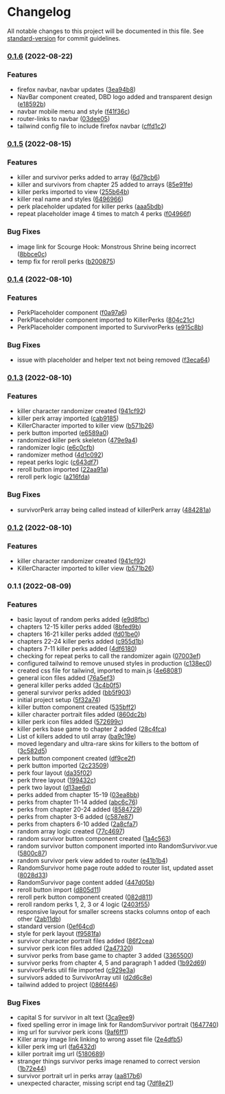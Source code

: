 # Changelog

All notable changes to this project will be documented in this file. See [standard-version](https://github.com/conventional-changelog/standard-version) for commit guidelines.

### [0.1.6](https://github.com/joeytierney/dbd-vue/compare/v0.1.5...v0.1.6) (2022-08-22)


### Features

* firefox navbar, navbar updates ([3ea94b8](https://github.com/joeytierney/dbd-vue/commit/3ea94b8628bea3cbb6ce260ed1cdd5848096ebc7))
* NavBar component created, DBD logo added and transparent design ([e18592b](https://github.com/joeytierney/dbd-vue/commit/e18592b543dddb89bf5e2d10c608165fdede58cc))
* navbar mobile menu and style ([f41f36c](https://github.com/joeytierney/dbd-vue/commit/f41f36cb33d6915604ee6ea75fb85ea48a3672c0))
* router-links to navbar ([03dee05](https://github.com/joeytierney/dbd-vue/commit/03dee0578e58293e7e9350af50f034412ce36638))
* tailwind config file to include firefox navbar ([cffd1c2](https://github.com/joeytierney/dbd-vue/commit/cffd1c2d111c3b3844354b0c298227e430676456))

### [0.1.5](https://github.com/joeytierney/dbd-vue/compare/v0.1.4...v0.1.5) (2022-08-15)


### Features

* killer and survivor perks added to array ([6d79cb6](https://github.com/joeytierney/dbd-vue/commit/6d79cb6641ee568938dcdca00b982b1fe7281cec))
* killer and survivors from chapter 25 added to arrays ([85e91fe](https://github.com/joeytierney/dbd-vue/commit/85e91fe443facd01fecec7b8b6641634410dc104))
* killer perks imported to view ([255b64b](https://github.com/joeytierney/dbd-vue/commit/255b64b6b640a11ef7429b8ad4a5864df4e29c3b))
* killer real name and styles ([6496966](https://github.com/joeytierney/dbd-vue/commit/6496966b806aae7e078ec90608b3feb103392d5a))
* perk placeholder updated for killer perks ([aaa5bdb](https://github.com/joeytierney/dbd-vue/commit/aaa5bdbb72dc5fedec23e5a8f673e05048c755a1))
* repeat placeholder image 4 times to match 4 perks ([f04966f](https://github.com/joeytierney/dbd-vue/commit/f04966f5d0d9aee660dbb10aa0439b24da71a1ee))


### Bug Fixes

* image link for Scourge Hook: Monstrous Shrine being incorrect ([8bbce0c](https://github.com/joeytierney/dbd-vue/commit/8bbce0ccac763a693c7dde89b57c46170ae3a25b))
* temp fix for reroll perks ([b200875](https://github.com/joeytierney/dbd-vue/commit/b200875e71c92eb9f5c462668002363272b1dbd8))

### [0.1.4](https://github.com/joeytierney/dbd-vue/compare/v0.1.3...v0.1.4) (2022-08-10)


### Features

* PerkPlaceholder component ([f0a97a6](https://github.com/joeytierney/dbd-vue/commit/f0a97a6dff3568d1a32664495c05c30e04db690b))
* PerkPlaceholder component imported to KillerPerks ([804c21c](https://github.com/joeytierney/dbd-vue/commit/804c21cca3bfb848528e4660038a877de3534a90))
* PerkPlaceholder component imported to SurvivorPerks ([e915c8b](https://github.com/joeytierney/dbd-vue/commit/e915c8b53cdac4fe6285469c0e43129d7b486141))


### Bug Fixes

* issue with placeholder and helper text not being removed ([f3eca64](https://github.com/joeytierney/dbd-vue/commit/f3eca644f886700c3f37cc5b5ccb60707703c3fd))

### [0.1.3](https://github.com/joeytierney/dbd-vue/compare/v0.1.1...v0.1.3) (2022-08-10)


### Features

* killer character randomizer created ([941cf92](https://github.com/joeytierney/dbd-vue/commit/941cf92f4c6817f30ca3cf0fe0c0ddc2ae36b933))
* killer perk array imported ([cab9185](https://github.com/joeytierney/dbd-vue/commit/cab91853fcd8a07454e590329560e870ce897b30))
* KillerCharacter imported to killer view ([b571b26](https://github.com/joeytierney/dbd-vue/commit/b571b26d8956a4226d0913e1221873b96b93aaf0))
* perk button imported ([e6589a0](https://github.com/joeytierney/dbd-vue/commit/e6589a042011c29c21418f4e28a581378eba83c4))
* randomized killer perk skeleton ([479e9a4](https://github.com/joeytierney/dbd-vue/commit/479e9a4de6a83c135780c00908f4ebd51a86ba5d))
* randomizer logic ([e6c0cfb](https://github.com/joeytierney/dbd-vue/commit/e6c0cfbfa9f5f69bde2055201135a1aa9deebac7))
* randomizer method ([4d1c092](https://github.com/joeytierney/dbd-vue/commit/4d1c092afd7c55b29cb32ae973646a44bcc415dd))
* repeat perks logic ([c643df7](https://github.com/joeytierney/dbd-vue/commit/c643df759afa515b8084b8a6e44c03efb62bc7ee))
* reroll button imported ([22aa91a](https://github.com/joeytierney/dbd-vue/commit/22aa91ae2ed12305db91840521c0292774d8caa1))
* reroll perk logic ([a216fda](https://github.com/joeytierney/dbd-vue/commit/a216fda432649bf52fe387def8a4b0299f268dcf))


### Bug Fixes

* survivorPerk array being called instead of killerPerk array ([484281a](https://github.com/joeytierney/dbd-vue/commit/484281abc1e931687fa55e5adc999c36b1ee409f))

### [0.1.2](https://github.com/joeytierney/dbd-vue/compare/v0.1.1...v0.1.2) (2022-08-10)


### Features

* killer character randomizer created ([941cf92](https://github.com/joeytierney/dbd-vue/commit/941cf92f4c6817f30ca3cf0fe0c0ddc2ae36b933))
* KillerCharacter imported to killer view ([b571b26](https://github.com/joeytierney/dbd-vue/commit/b571b26d8956a4226d0913e1221873b96b93aaf0))

### 0.1.1 (2022-08-09)


### Features

* basic layout of random perks added ([e9d8fbc](https://github.com/joeytierney/dbd-vue/commit/e9d8fbcdaa30e961ab54f370ba0f5ee024d8404c))
* chapters 12-15 killer perks added ([8bfed9b](https://github.com/joeytierney/dbd-vue/commit/8bfed9bde24da93aa9a8e33d549f952b0f8e9ef8))
* chapters 16-21 killer perks added ([fd01be0](https://github.com/joeytierney/dbd-vue/commit/fd01be05afe2e1bce422139b1e151ced54c39710))
* chapters 22-24 killer perks added ([c955d1b](https://github.com/joeytierney/dbd-vue/commit/c955d1bb7e46c756965522ec1554b8c4f165a09e))
* chapters 7-11 killer perks added ([4df6180](https://github.com/joeytierney/dbd-vue/commit/4df618072118def7d888d919b2e951c7eb8fd975))
* checking for repeat perks to call the randomizer again ([07003ef](https://github.com/joeytierney/dbd-vue/commit/07003efce37bac3aa82b52bbc0487486582903e8))
* configured tailwind to remove unused styles in production ([c138ec0](https://github.com/joeytierney/dbd-vue/commit/c138ec0b762ef608d19d6958c1e30663044df182))
* created css file for tailwind, imported to main.js ([4e68081](https://github.com/joeytierney/dbd-vue/commit/4e68081837a62bb6618ccb368c14d4d530ed0138))
* general icon files added ([76a5ef3](https://github.com/joeytierney/dbd-vue/commit/76a5ef38b00b4f7beca70a6fc37366c9770b4f57))
* general killer perks added ([3c4b0f5](https://github.com/joeytierney/dbd-vue/commit/3c4b0f518ffc305878253d7f81121c090851699c))
* general survivor perks added ([bb5f903](https://github.com/joeytierney/dbd-vue/commit/bb5f903b2d0218b220b64bcc8b6b068b3f59c996))
* initial project setup ([5f32a74](https://github.com/joeytierney/dbd-vue/commit/5f32a74a8c6e0187f24989a049e21483cee1ac27))
* killer button component created ([535bff2](https://github.com/joeytierney/dbd-vue/commit/535bff2e69b5245f51999200eb106483b31d7fef))
* killer character portrait files added ([860dc2b](https://github.com/joeytierney/dbd-vue/commit/860dc2b5da34c28fd13104afbfec9036c2816fdd))
* killer perk icon files added ([572699c](https://github.com/joeytierney/dbd-vue/commit/572699ca43255ad358e887e344194c0e237f1360))
* killer perks base game to chapter 2 added ([28c4fca](https://github.com/joeytierney/dbd-vue/commit/28c4fca7e2519469b81829759d3f8ecf156812e6))
* List of killers added to util array ([ba9c19e](https://github.com/joeytierney/dbd-vue/commit/ba9c19e81a20fd925d520c1f49c36681fa500779))
* moved legendary and ultra-rare skins for killers to the bottom of ([3c582d5](https://github.com/joeytierney/dbd-vue/commit/3c582d525d1fa340b06d6cc15ede1b4b8e46cff0))
* perk button component created ([df9ce2f](https://github.com/joeytierney/dbd-vue/commit/df9ce2fd3d1784020677af37c0cf363fb4e7528b))
* perk button imported ([2c23509](https://github.com/joeytierney/dbd-vue/commit/2c23509c4cf25ddee62ce6f736ff4942386595d7))
* perk four layout ([da35f02](https://github.com/joeytierney/dbd-vue/commit/da35f0237d0a2401d301eef070cb1dddf13a21c1))
* perk three layout ([199432c](https://github.com/joeytierney/dbd-vue/commit/199432c37c4d75552d3e50cd9bc9972802584804))
* perk two layout ([d13ae6d](https://github.com/joeytierney/dbd-vue/commit/d13ae6d9438ab43f937300a423cf611d21ef6133))
* perks added from chapter 15-19 ([03ea8bb](https://github.com/joeytierney/dbd-vue/commit/03ea8bb0c684bd5e35011fe574ca32292daf4d32))
* perks from chapter 11-14 added ([abc6c76](https://github.com/joeytierney/dbd-vue/commit/abc6c76f8ae431f2a7c60f71bd5d6a5ac6a1fd33))
* perks from chapter 20-24 added ([8584729](https://github.com/joeytierney/dbd-vue/commit/858472984dc6c35240901fa213f1700485271638))
* perks from chapter 3-6 added ([c587e87](https://github.com/joeytierney/dbd-vue/commit/c587e8730faa8bfc0940fff15559b7c69a59d7bb))
* perks from chapters 6-10 added ([2a8cfa7](https://github.com/joeytierney/dbd-vue/commit/2a8cfa7f8165558769b66c7effe0617aa191fc42))
* random array logic created ([77c4697](https://github.com/joeytierney/dbd-vue/commit/77c4697fed85119e77e1dfa9f89d45af840aaa98))
* random survivor button component created ([1a4c563](https://github.com/joeytierney/dbd-vue/commit/1a4c563519e299623e3a96eac5eb3b8deaef00e7))
* random survivor button component imported into RandomSurvivor.vue ([5800c87](https://github.com/joeytierney/dbd-vue/commit/5800c878ff77ac4ca26e7de6cb5bb3b04de5fe2b))
* random survivor perk view added to router ([e41b1b4](https://github.com/joeytierney/dbd-vue/commit/e41b1b45df8936fae172689eb03b67ff7e470149))
* RandomSurvivor home page route added to router list, updated asset ([8028d33](https://github.com/joeytierney/dbd-vue/commit/8028d33a93ac6337fe29c8aec3c92fa7ecef2a0b))
* RandomSurvivor page content added ([447d05b](https://github.com/joeytierney/dbd-vue/commit/447d05be529fbc8c5dc9e95710e1c4b1843d572b))
* reroll button import ([d805d11](https://github.com/joeytierney/dbd-vue/commit/d805d11407819cf2c26a097ad76707ceaba191b5))
* reroll perk button component created ([082d811](https://github.com/joeytierney/dbd-vue/commit/082d811a96526bb5ea45ba6a048eb851c3109fe2))
* reroll random perks 1, 2, 3 or 4 logic ([2403f55](https://github.com/joeytierney/dbd-vue/commit/2403f55fa290dc62470c21836db89f0ae2c1b8a2))
* responsive layout for smaller screens stacks columns ontop of each other ([2ab11db](https://github.com/joeytierney/dbd-vue/commit/2ab11db5fc3cc36de0ca4b7c97e473888ea8bf72))
* standard version ([0ef64cd](https://github.com/joeytierney/dbd-vue/commit/0ef64cdaf6d934c209643595addee282222c3c6c))
* style for perk layout ([f9581fa](https://github.com/joeytierney/dbd-vue/commit/f9581fa1725caa75c997f81c38f17e65c953ade7))
* survivor character portrait files added ([86f2cea](https://github.com/joeytierney/dbd-vue/commit/86f2cea58ee893ecedc9e353708a9ac6d4a15a0b))
* survivor perk icon files added ([2a47320](https://github.com/joeytierney/dbd-vue/commit/2a47320121432d5ea1a6a8f96f484d99f92dbccb))
* survivor perks from base game to chapter 3 added ([3365500](https://github.com/joeytierney/dbd-vue/commit/3365500878be0fdc623ddfe5e06dc645aeda9d41))
* survivor perks from chapter 4, 5 and paragraph 1 added ([1b92d69](https://github.com/joeytierney/dbd-vue/commit/1b92d69a7d88dcbd49aab49b48d99114ce7fe075))
* survivorPerks util file imported ([c929e3a](https://github.com/joeytierney/dbd-vue/commit/c929e3a29cd19840fbe5c7fe3de289cc1857dd57))
* survivors added to SurvivorArray util ([d2d6c8e](https://github.com/joeytierney/dbd-vue/commit/d2d6c8e0dc08f2e8ac31b59dc1185c6ecf750132))
* tailwind added to project ([086f446](https://github.com/joeytierney/dbd-vue/commit/086f4462f340e2fc548166ab28ba055d30de7e49))


### Bug Fixes

* capital S for survivor in alt text ([3ca9ee9](https://github.com/joeytierney/dbd-vue/commit/3ca9ee946e0fee5be1122acd8731b34d9446ec74))
* fixed spelling error in image link for RandomSurvivor portrait ([1647740](https://github.com/joeytierney/dbd-vue/commit/164774018d1fea0fd57778b86366acc3ec79be23))
* img url for survivor perk icons ([9af6ff1](https://github.com/joeytierney/dbd-vue/commit/9af6ff13442feb7892cdd52353bbcd98cab6c8ab))
* Killer array image link linking to wrong asset file ([2e4dfb5](https://github.com/joeytierney/dbd-vue/commit/2e4dfb5f1dd2fa7b5c78a943c3721638e4eba068))
* killer perk img url ([fa6432d](https://github.com/joeytierney/dbd-vue/commit/fa6432d6da6e17b5048b6087288048054169a52b))
* killer portrait img url ([5180689](https://github.com/joeytierney/dbd-vue/commit/5180689d66d4420fb3bd98471994acecae19f18c))
* stranger things survivor perks image renamed to correct version ([1b72e44](https://github.com/joeytierney/dbd-vue/commit/1b72e445fcf2cfff579310886b54e4f6855230c0))
* survivor portrait url in perks array ([aa817b6](https://github.com/joeytierney/dbd-vue/commit/aa817b689475e908a9ed4c7e8b97008a62069445))
* unexpected character, missing script end tag ([7df8e21](https://github.com/joeytierney/dbd-vue/commit/7df8e21f6d69f8ae13b719e2e229ea8d8c4f7dc5))
